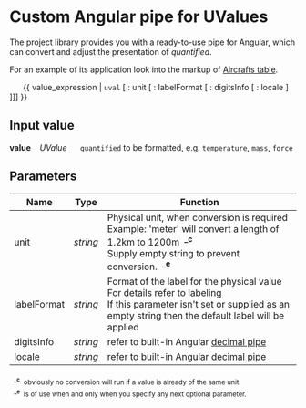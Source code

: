 # Custom Angular pipe for UValues

The project library provides you with a ready-to-use pipe for Angular, which can convert and adjust the presentation of *quantified*.

For an example of its application look into the markup of 
[Aircrafts table](../src/app/components/units/avia/aircrafts/aircrafts-descr-table/aircrafts-descr-table.component.html).

&nbsp;&nbsp;&nbsp;&nbsp;&nbsp;&nbsp;{{ value_expression | `uval` [ : unit [ : labelFormat [ : digitsInfo [ : locale ] ]]] }}

## Input value
 **value**&nbsp;&nbsp;&nbsp;&nbsp;*UValue*&nbsp;&nbsp;&nbsp;&nbsp;&nbsp;&nbsp;`quantified` to be formatted, e.g. `temperature`, `mass`, `force`

## Parameters


| Name        |    Type     | Function                                                                |
| ------------------- |----|-------------------------------------------------------------------------|
| unit | *string* | Physical unit, when conversion is required<br/>Example: 'meter' will convert a length of 1.2km to 1200m&nbsp;&nbsp;<sup>**_c**</sup><br/>Supply empty string to prevent conversion.&nbsp;&nbsp;<sup>**_e**</sup> |
| labelFormat      | *string* | Format of the label for the physical value<br>For details refer to labeling<br/>If this parameter isn't set or supplied as an empty string then the default label will be applied |
| digitsInfo      | *string* | refer to built-in Angular [decimal pipe](https://angular.io/api/common/DecimalPipe)|
| locale       | *string* | refer to built-in Angular [decimal pipe](https://angular.io/api/common/DecimalPipe)|


&nbsp;&nbsp;<sub><sup>**_c**</sup>&nbsp;&nbsp;obviously no conversion will run if a value is already of the same unit.</sub>\
&nbsp;&nbsp;<sub><sup>**_e**</sup>&nbsp;&nbsp;is of use when and only when you specify any next optional parameter.</sub>
